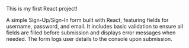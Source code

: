 This is my first React project!

A simple Sign-Up/Sign-In form built with React, featuring fields for username, password, and email. It includes basic validation to ensure all fields are filled before submission and displays error messages when needed. The form logs user details to the console upon submission.
